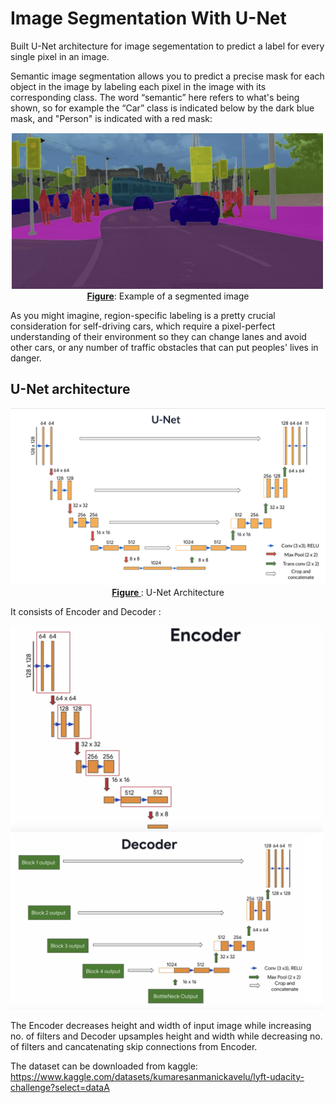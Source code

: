 # Image Segmentation With U-Net
Built U-Net architecture for image segementation to predict a label for every single pixel in an image.

Semantic image segmentation allows you to predict a precise mask for each object in the image by labeling each pixel in the image with its corresponding class. The word “semantic” here refers to what's being shown, so for example the “Car” class is indicated below by the dark blue mask, and "Person" is indicated with a red mask:

<img src="images/carseg.png" style="width:500px;height:250;">
<caption><center> <u><b>Figure</u></b>: Example of a segmented image <br> </center></caption>

As you might imagine, region-specific labeling is a pretty crucial consideration for self-driving cars, which require a pixel-perfect understanding of their environment so they can change lanes and avoid other cars, or any number of traffic obstacles that can put peoples' lives in danger. 


## U-Net architecture 
<img src="images/unet.png" style="width:700px;height:400;">
<caption><center> <u><b> Figure </u></b>: U-Net Architecture<br> </center></caption>

It consists of Encoder and Decoder :

<div>
<img src="images/encoder.png" style="width:500px;height:500;">
<img src="images/decoder.png" style="width:500px;height:500;">
</div>

The Encoder decreases height and width of input image while increasing no. of filters and Decoder upsamples height and width while decreasing no. of filters and cancatenating skip connections from Encoder.

The dataset can be downloaded from kaggle: https://www.kaggle.com/datasets/kumaresanmanickavelu/lyft-udacity-challenge?select=dataA
